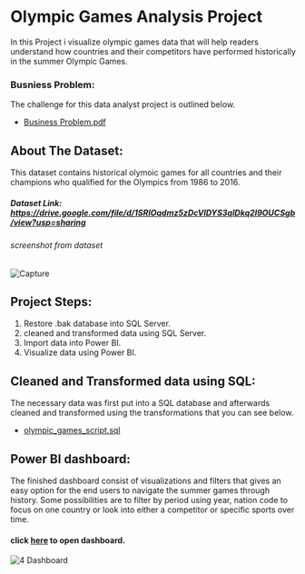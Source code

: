 # Olympic Games Analysis Project
In this Project i visualize olympic games data that will help readers understand how countries and their competitors have performed historically in the summer Olympic Games.

### Busniess Problem:
The challenge for this data analyst project is outlined below.
* [Business Problem.pdf](https://github.com/elsayed100/olympic-games-analysis-project/blob/main/Business%20Problem.pdf)

## About The Dataset:
This dataset contains historical olymoic games for all countries and their champions who qualified for the Olympics from 1986 to 2016.
##### Dataset Link: https://drive.google.com/file/d/1SRlOqdmz5zDcVlDYS3qIDkq2l9OUCSgb/view?usp=sharing
###### screenshot from dataset
![Capture](https://user-images.githubusercontent.com/104726222/166695936-c6c8f92e-fd64-4ee8-aefb-b7f3576f1467.PNG)


## Project Steps:
1. Restore .bak database into SQL Server.
2. cleaned and transformed data using SQL Server.
3. Import data into Power BI.
4. Visualize data using Power BI.

## Cleaned and Transformed data using SQL:
The necessary data was first put into a SQL database and afterwards cleaned and transformed using the transformations that you can see below.
* [olympic_games_script.sql](https://github.com/elsayed100/olympic-games-analysis-project/blob/main/olympic_games_script.sql)

## Power BI dashboard:
The finished dashboard consist of visualizations and filters that gives an easy option for the end users to navigate the summer games through history. Some possibilities are to filter by period using year, nation code to focus on one country or look into either a competitor or specific sports over time.

#### click [here](https://app.powerbi.com/view?r=eyJrIjoiYTlmYTZjZTAtNGI3MS00NWQyLTgyM2EtYjU3NDM1MjdmMzNjIiwidCI6ImQzMTdiNDI0LWY4NDktNDk1Ni04NzIwLTAyZWNjOWIyNjJhYiJ9) to open dashboard.

![4 Dashboard](https://user-images.githubusercontent.com/104726222/166690917-deb62070-2ee7-44cf-9f1e-854b133a2f0e.PNG)

